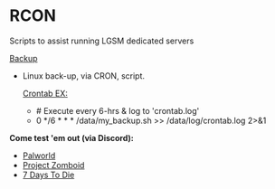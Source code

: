 # RCON
Scripts to assist running LGSM dedicated servers

[Backup](https://github.com/irobot73/Palworld/tree/main/Backup)
* Linux back-up, via CRON, script.

  <ins>Crontab EX:</ins>
  * \# Execute every 6-hrs & log to 'crontab.log'
  * 0 */6 * * * /data/my_backup.sh >> /data/log/crontab.log 2>&1

<b>Come test 'em out (via Discord):</b>
* [Palworld](https://discord.gg/2jwYtw77hn)
* [Project Zomboid](https://discord.gg/hUsCvhXcst)
* [7 Days To Die](https://discord.gg/DEU5wmMvSn)
